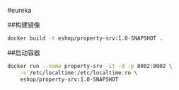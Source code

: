 #eureka

##构建镜像
```Bash
docker build -t eshop/property-srv:1.0-SNAPSHOT .
```

##启动容器
```Bash
docker run --name property-srv -it -d -p 8002:8002 \
    -v /etc/localtime:/etc/localtime:ro \
    eshop/property-srv:1.0-SNAPSHOT
```
